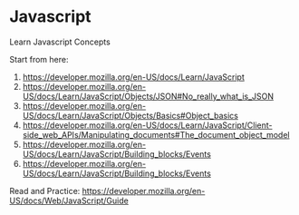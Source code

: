 # Javascript
Learn Javascript Concepts

Start from here: 
1. https://developer.mozilla.org/en-US/docs/Learn/JavaScript
2. https://developer.mozilla.org/en-US/docs/Learn/JavaScript/Objects/JSON#No_really_what_is_JSON
3. https://developer.mozilla.org/en-US/docs/Learn/JavaScript/Objects/Basics#Object_basics
4. https://developer.mozilla.org/en-US/docs/Learn/JavaScript/Client-side_web_APIs/Manipulating_documents#The_document_object_model
5. https://developer.mozilla.org/en-US/docs/Learn/JavaScript/Building_blocks/Events
6. https://developer.mozilla.org/en-US/docs/Learn/JavaScript/Building_blocks/Events

Read and Practice: https://developer.mozilla.org/en-US/docs/Web/JavaScript/Guide
